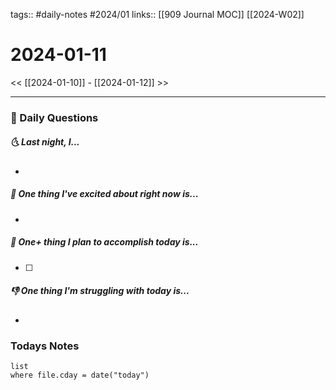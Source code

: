 tags:: #daily-notes #2024/01 
links:: [[909 Journal MOC]] [[2024-W02]]
# 2024-01-11

<< [[2024-01-10]] - [[2024-01-12]] >>

---
### 📅 Daily Questions
##### 🌜 Last night, I...
- 

##### 🙌 One thing I've excited about right now is...
- 

##### 🚀 One+ thing I plan to accomplish today is...
- [ ] 

##### 👎 One thing I'm struggling with today is...
- 

### Todays Notes
```dataview
list 
where file.cday = date("today")
```